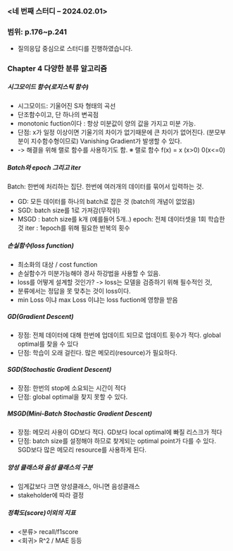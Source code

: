 ### <네 번째 스터디 – 2024.02.01> 
### 범위: p.176~p.241
- 질의응답 중심으로 스터디를 진행하였습니다.
### Chapter 4 다양한 분류 알고리즘
##### 시그모이드 함수(로지스틱 함수)
- 시그모이드: 기울어진 S자 형태의 곡선
- 단조함수이고, 단 하나의 변곡점
- monotonic fuction이다 : 항상 미분값이 양의 값을 가지고 미분 가능.
- 단점: x가 일정 이상이면 기울기의 차이가 없기때문에 큰 차이가 없어진다. (분모부분이 지수함수형이므로) Vanishing Gradient가 발생할 수 있다.
- -> 해결을 위해 랠로 함수를 사용하기도 함. 
※ 랠로 함수 
f(x) = x (x>0)
0(x<=0)
##### Batch와 epoch 그리고 iter
Batch: 한번에 처리하는 집단. 한번에 여러개의 데이터를 묶어서 입력하는 것.
- GD: 모든 데이터를 하나의 batch로 잡은 것 (batch의 개념이 없었음)
- SGD: batch size를 1로 가져감(무작위)
- MSGD : batch size를 k개 (예를들어 5개..)
epoch: 전체 데이터셋을 1회 학습한 것
iter : 1epoch를 위해 필요한 반복의 횟수 
##### 손실함수(loss function)
- 최소화의 대상 / cost function
- 손실함수가 미분가능해야 경사 하강법을 사용할 수 있음.
- loss를 어떻게 설계할 것인가? -> loss는 모델을 검증하기 위해 필수적인 것,
- 분류에서는 정답을 못 맞추는 것이 loss이다.
- min Loss 이냐 max Loss 이냐는 loss fuction에 영향을 받음


##### GD(Gradient Descent)
- 장점: 전체 데이터에 대해 한번에 업데이트 되므로 업데이트 횟수가 적다. global optimal를 찾을 수 있다
- 단점: 학습이 오래 걸린다. 많은 메모리(resource)가 필요하다.
##### SGD(Stochastic Gradient Descent)
- 장점: 한번의 stop에 소요되는 시간이 적다
- 단점: global optimal을 찾지 못할 수 있다. 
##### MSGD(Mini-Batch Stochastic Gradient Descent)
- 장점: 메모리 사용이 GD보다 적다. GD보다 local optimal에 빠질 리스크가 적다
- 단점: batch size를 설정해야 하므로 찾게되는 optimal point가 다를 수 있다. SGD보다 많은 메모리 resource를 사용하게 된다.

##### 양성 클래스와 음성 클래스의 구분
- 임계값보다 크면 양성클래스, 아니면 음성클래스
- stakeholder에 따라 결정
##### 정확도(score)이외의 지표
- <분류> recall/f1score
- <회귀> R^2 / MAE 등등

